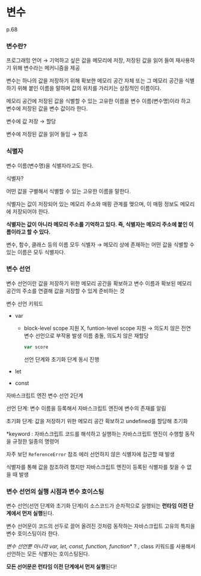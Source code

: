# 변수

p.68

### 변수란?

프로그래밍 언어 → 기억하고 싶은 값을 메모리에 저장, 저장된 값을 읽어 들여 재사용하기 위해 변수라는 메커니즘을 제공

변수는 하나의 값을 저장하기 위해 확보한 메모리 공간 자체 또는 그 메모리 공간을 식별하기 위해 붙인 이름을 말하며 값의 위치를 가리키는 상징적인 이름이다. 

메모리 공간에 저장된 값을 식별할 수 있는 고유한 이름을 변수 이름(변수명)이라 하고 변수에 저장된 값을 변수 값이라 한다. 

변수에 값 저장 → 할당 

변수에 저장된 값을 읽어 들임 → 참조 

### 식별자

변수 이름(변수명)을 식별자라고도 한다.

식별자? 

어떤 값을 구별해서 식별할 수 있는 고유한 이름을 말한다. 

식별자는 값이 저장되어 있는 메모리 주소와 매핑 관계를 맺으며, 이 매핑 정보도 메모리에 저장되어야 한다. 

**식별자는 값이 아니라 메모리 주소를 기억하고 있다. 즉, 식별자는 메모리 주소에 붙인 이름이라고 할 수 있다.** 

변수, 함수, 클래스 등의 이름 모두 식별자 → 메모리 상에 존재하는 어떤 값을 식별할 수 있는 이름은  모두 식별자다. 

### 변수 선언

변수 선언이란 값을 저장하기 위한 메모리 공간을 확보하고 변수 이름과 확보된 메모리 공간의 주소를 연결해 값을 저장할 수 있게 준비하는 것

변수 선언 키워드 

- var
    - block-level scope 지원  X, funtion-level scope 지원 
    → 의도치 않은 전연 변수 선언으로 부작용 발생 
    이름 충돌, 의도치 않은 재할당
        
        ```jsx
        var score 
        ```
        
        선언 단계와 초기화 단계 동시 진행 
        
- let
- const

자바스크립트 엔진 변수 선언 2단계

선언 단계: 변수 이름을 등록해서 자바스크립트 엔진에 변수의 존재를 알림

초기화 단계: 값을 저장하기 위한 메모리 공간 확보하고 undefined를 할당해 초기화  

*keyword : 자바스크립트 코드를 해석하고 실행하는 자바스크립트 엔진이 수행할 동작을 규정한 일종의 명령어

자주 보던 `ReferenceError` 참조 에러 
선언하지 않은 식별자에 접근할 때 발생

식별자를 통해 값을 참조하려 했지만 자바스크립트 엔진이 등록된 식별자를 찾을 수 없을 때 발생

### 변수 선언의 실행 시점과 변수 호이스팅

변수 선언(선언 단계와 초기화 단계)이 소스코드가 순차적으로 실행되는 **런타임 이전 단계에서 먼저 실행**된다. 

변수 선어문이 코드의 선두로 끌어 올려진 것처럼 동작하는 자바스크립트 고유의 특지을 변수 호이스팅이라 한다. 

*변수 선언뿐 아니라 var, let, const, function, function** ? , class 키워드를 사용해서 선언하는 모든 식별자는 호이스팅된다. 

**모든 선어문은 런타임 이전 단계에서 먼저 실행**된다!
